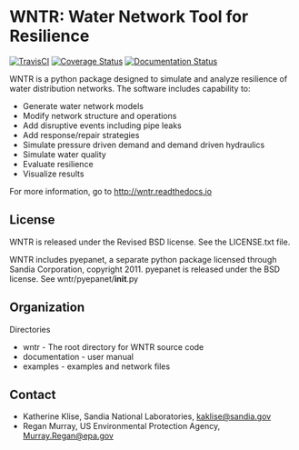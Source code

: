 WNTR: Water Network Tool for Resilience
=======================================

[![TravisCI](https://travis-ci.org/usepa/wntr.svg?branch=master)](https://travis-ci.org/usepa/wntr)
[![Coverage Status](https://coveralls.io/repos/github/usepa/wntr/badge.svg?branch=master)](https://coveralls.io/github/usepa/wntr?branch=master)
[![Documentation Status](https://readthedocs.org/projects/wntr/badge/?version=latest)](http://wntr.readthedocs.org/en/latest/)

WNTR is a python package designed to simulate and analyze resilience of 
water distribution networks.  The software includes capability to:

* Generate water network models
* Modify network structure and operations
* Add disruptive events including pipe leaks
* Add response/repair strategies
* Simulate pressure driven demand and demand driven hydraulics
* Simulate water quality 
* Evaluate resilience 
* Visualize results

For more information, go to http://wntr.readthedocs.io

License
------------

WNTR is released under the Revised BSD license.  See the LICENSE.txt file.

WNTR includes pyepanet, a separate python package licensed through Sandia Corporation, copyright 2011.
pyepanet is released under the BSD license.  See wntr/pyepanet/__init__.py

Organization
------------

Directories
  * wntr - The root directory for WNTR source code
  * documentation - user manual
  * examples - examples and network files

Contact
--------

   * Katherine Klise, Sandia National Laboratories, kaklise@sandia.gov
   * Regan Murray, US Environmental Protection Agency, Murray.Regan@epa.gov




